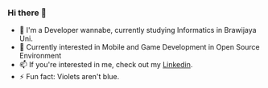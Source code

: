 ### Hi there 👋

- 📖 I'm a Developer wannabe, currently studying Informatics in Brawijaya Uni.
- 🔭 Currently interested in Mobile and Game Development in Open Source Environment
- 📫 If you're interested in me, check out my [Linkedin](https://www.linkedin.com/in/ahmrh/).
- ⚡ Fun fact: Violets aren't blue.
<!--
**ahmrh/ahmrh** is a ✨ _special_ ✨ repository because its `README.md` (this file) appears on your GitHub profile.

Here are some ideas to get you started:

- 🔭 I’m currently working on ...
- 🌱 I’m currently learning ...
- 👯 I’m looking to collaborate on ...
- 🤔 I’m looking for help with ...
- 💬 Ask me about ...
- 📫 How to reach me: ...
- 😄 Pronouns: ...
- ⚡ Fun fact: ...
-->
